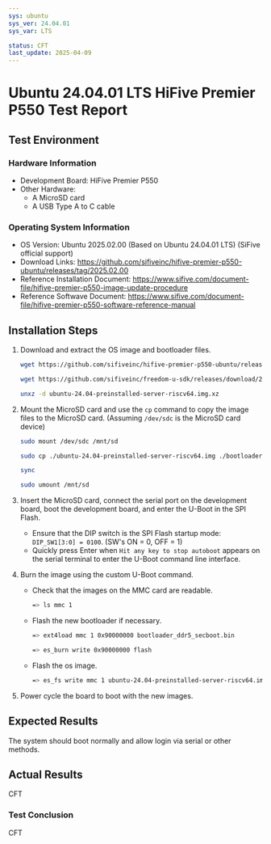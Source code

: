 ```yaml
---
sys: ubuntu
sys_ver: 24.04.01
sys_var: LTS

status: CFT
last_update: 2025-04-09
---
```


# Ubuntu 24.04.01 LTS HiFive Premier P550 Test Report

## Test Environment

### Hardware Information

- Development Board: HiFive Premier P550
- Other Hardware:
  - A MicroSD card
  - A USB Type A to C cable

### Operating System Information

- OS Version: Ubuntu 2025.02.00 (Based on Ubuntu 24.04.01 LTS) (SiFive official support)
- Download Links: <https://github.com/sifiveinc/hifive-premier-p550-ubuntu/releases/tag/2025.02.00>
- Reference Installation Document: <https://www.sifive.com/document-file/hifive-premier-p550-image-update-procedure>
- Reference Softwave Document: <https://www.sifive.com/document-file/hifive-premier-p550-software-reference-manual>

## Installation Steps

1. Download and extract the OS image and bootloader files.

    ```bash
    wget https://github.com/sifiveinc/hifive-premier-p550-ubuntu/releases/download/2025.02.00/ubuntu-24.04-preinstalled-server-riscv64.img.xz

    wget https://github.com/sifiveinc/freedom-u-sdk/releases/download/2024.11.00-HFP550/bootloader_ddr5_secboot.bin

    unxz -d ubuntu-24.04-preinstalled-server-riscv64.img.xz
    ```

2. Mount the MicroSD card and use the `cp` command to copy the image files to the MicroSD card. (Assuming `/dev/sdc` is the MicroSD card device)

    ```bash
    sudo mount /dev/sdc /mnt/sd
    
    sudo cp ./ubuntu-24.04-preinstalled-server-riscv64.img ./bootloader_ddr5_secboot.bin /mnt/sd

    sync

    sudo umount /mnt/sd
    ```

3. Insert the MicroSD card, connect the serial port on the development board, boot the development board, and enter the U-Boot in the SPI Flash.
    - Ensure that the DIP switch is the SPI Flash startup mode: `DIP_SW1[3:0] = 0100`. (SW's ON = 0, OFF = 1)
    - Quickly press Enter when `Hit any key to stop autoboot` appears on the serial terminal to enter the U-Boot command line interface.

4. Burn the image using the custom U-Boot command.
    - Check that the images on the MMC card are readable.

        ```bash
        => ls mmc 1
        ```

    - Flash the new bootloader if necessary.

        ```bash
        => ext4load mmc 1 0x90000000 bootloader_ddr5_secboot.bin

        => es_burn write 0x90000000 flash
        ```

    - Flash the os image.

        ```bash
        => es_fs write mmc 1 ubuntu-24.04-preinstalled-server-riscv64.img mmc 0
        ```

5. Power cycle the board to boot with the new images.

## Expected Results

The system should boot normally and allow login via serial or other methods.

## Actual Results

CFT

### Test Conclusion

CFT
